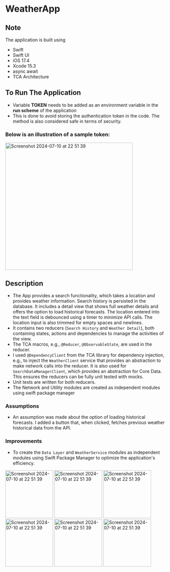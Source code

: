 # WeatherApp

## Note
The application is built using
- Swift
- Swift UI
- iOS 17.4
- Xcode 15.3
- async await
- TCA Architecture


## To Run The Application
- Variable **TOKEN** needs to be added as an environment variable in the **run scheme** of the application
- This is done to avoid storing the authentication token in the code. The method is also considered safe in terms of security.

### Below is an illustration of a sample token:
<img width="400" alt="Screenshot 2024-07-10 at 22 51 39" src="https://github.com/yusuphjoluwasen/WeatherApp/assets/25069943/d5a4d95c-8794-4996-b8ce-bc124e2cc6a1">

## Description
- The App provides a search functionality, which takes a location and provides weather information. Search history is persisted in the database. It includes a detail view that shows full weather details and offers the option to load historical forecasts. The location entered into the text field is debounced using a timer to minimize API calls. The location input is also trimmed for empty spaces and newlines.
- It contains two reducers (`Search History` and `Weather Detail`), both containing states, actions and dependencies to manage the activities of the view.
- The TCA macros, e.g., `@Reducer`, `@ObservableState`, are used in the reducer.
- I used `@DependencyClient` from the TCA library for dependency injection, e.g., to inject the `WeatherClient` service that provides an abstraction to make network calls into the reducer. It is also used for `SearchDataManagerClient`, which provides an abstraction for Core Data. This ensures the reducers can be fully unit tested with mocks.
- Unit tests are written for both reducers.
- The Network and Utility modules are created as independent modules using swift package manager

### Assumptions
- An assumption was made about the option of loading historical forecasts. I added a button that, when clicked, fetches previous weather historical data from the API.

### Improvements
- To create the `Data Layer` and `WeatherService` modules as independent modules using Swift Package Manager to optimize the application's efficiency.
<img width="150" alt="Screenshot 2024-07-10 at 22 51 39" src="https://github.com/yusuphjoluwasen/WeatherApp/assets/25069943/d299ec32-d05c-4855-a614-b38e3c12783a">
<img width="150" alt="Screenshot 2024-07-10 at 22 51 39" src="https://github.com/yusuphjoluwasen/WeatherApp/assets/25069943/2309341b-1557-4f82-9420-5f03281aabca">
<img width="150" alt="Screenshot 2024-07-10 at 22 51 39" src="https://github.com/yusuphjoluwasen/WeatherApp/assets/25069943/119a7fd9-e2fc-431a-8f10-462efb63bc40">
<img width="150" alt="Screenshot 2024-07-10 at 22 51 39" src="https://github.com/yusuphjoluwasen/WeatherApp/assets/25069943/7970d55f-bb8c-4712-896b-649375289c87">
<img width="150" alt="Screenshot 2024-07-10 at 22 51 39" src="https://github.com/yusuphjoluwasen/WeatherApp/assets/25069943/547d9439-3f77-4ce5-ad2a-5f2edb7db3f3">
<img width="150" alt="Screenshot 2024-07-10 at 22 51 39" src="https://github.com/yusuphjoluwasen/WeatherApp/assets/25069943/156ea2e2-dafa-45c9-a4f5-0e7eb736bc01">


